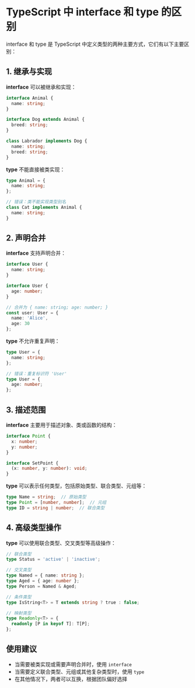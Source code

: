 # TypeScript 中 interface 和 type 的区别

interface 和 type 是 TypeScript 中定义类型的两种主要方式，它们有以下主要区别：

## 1. 继承与实现

**interface** 可以被继承和实现：
```typescript
interface Animal {
  name: string;
}

interface Dog extends Animal {
  breed: string;
}

class Labrador implements Dog {
  name: string;
  breed: string;
}
```

**type** 不能直接被类实现：
```typescript
type Animal = {
  name: string;
};

// 错误：类不能实现类型别名
class Cat implements Animal {
  name: string;
}
```

## 2. 声明合并

**interface** 支持声明合并：
```typescript
interface User {
  name: string;
}

interface User {
  age: number;
}

// 合并为 { name: string; age: number; }
const user: User = {
  name: 'Alice',
  age: 30
};
```

**type** 不允许重复声明：
```typescript
type User = {
  name: string;
};

// 错误：重复标识符 'User'
type User = {
  age: number;
};
```

## 3. 描述范围

**interface** 主要用于描述对象、类或函数的结构：
```typescript
interface Point {
  x: number;
  y: number;
}

interface SetPoint {
  (x: number, y: number): void;
}
```

**type** 可以表示任何类型，包括原始类型、联合类型、元组等：
```typescript
type Name = string;  // 原始类型
type Point = [number, number];  // 元组
type ID = string | number;  // 联合类型
```

## 4. 高级类型操作

**type** 可以使用联合类型、交叉类型等高级操作：
```typescript
// 联合类型
type Status = 'active' | 'inactive';

// 交叉类型
type Named = { name: string };
type Aged = { age: number };
type Person = Named & Aged;

// 条件类型
type IsString<T> = T extends string ? true : false;

// 映射类型
type Readonly<T> = {
  readonly [P in keyof T]: T[P];
};
```

## 使用建议

- 当需要被类实现或需要声明合并时，使用 `interface`
- 当需要定义联合类型、元组或其他复杂类型时，使用 `type`
- 在其他情况下，两者可以互换，根据团队偏好选择